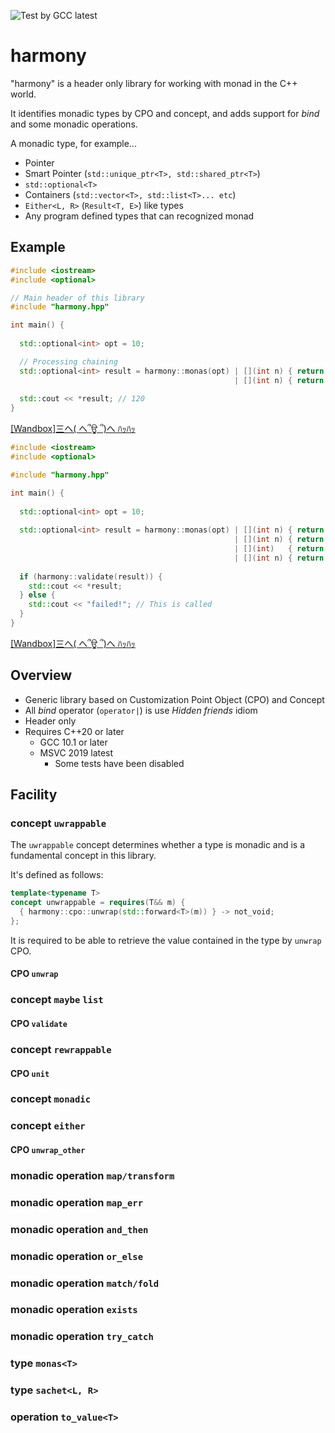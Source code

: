 ![Test by GCC latest](https://github.com/onihusube/harmony/workflows/Test%20by%20GCC%20latest/badge.svg)

# harmony

"harmony" is a header only library for working with monad in the C++ world.

It identifies monadic types by CPO and concept, and adds support for *bind* and some monadic operations.

A monadic type, for example...

- Pointer
- Smart Pointer (`std::unique_ptr<T>, std::shared_ptr<T>`)
- `std::optional<T>`
- Containers (`std::vector<T>, std::list<T>... etc`)
- `Either<L, R>` (`Result<T, E>`) like types
- Any program defined types that can recognized monad

## Example

```cpp
#include <iostream>
#include <optional>

// Main header of this library
#include "harmony.hpp"

int main() {
  
  std::optional<int> opt = 10;

  // Processing chaining
  std::optional<int> result = harmony::monas(opt) | [](int n) { return n + n; }
                                                  | [](int n) { return n + 100;};
  
  std::cout << *result; // 120
}
```
[[Wandbox]三へ( へ՞ਊ ՞)へ ﾊｯﾊｯ](https://wandbox.org/permlink/uNelzmnVHY8rXGJk)

```cpp
#include <iostream>
#include <optional>

#include "harmony.hpp"

int main() {
  
  std::optional<int> opt = 10;
  
  std::optional<int> result = harmony::monas(opt) | [](int n) { return n + n; }
                                                  | [](int n) { return n + 100; }
                                                  | [](int)   { return std::nullopt; }  // A processsing that fails
                                                  | [](int n) { return n*n; };
  
  if (harmony::validate(result)) {
    std::cout << *result;
  } else {
    std::cout << "failed!"; // This is called
  }
}
```
[[Wandbox]三へ( へ՞ਊ ՞)へ ﾊｯﾊｯ](https://wandbox.org/permlink/uNelzmnVHY8rXGJk)

## Overview

- Generic library based on Customization Point Object (CPO) and Concept
- All *bind* operator (`operator|`) is use *Hidden friends* idiom
- Header only
- Requires C++20 or later
    - GCC 10.1 or later
    - MSVC 2019 latest
      - Some tests have been disabled

## Facility

### concept `uwrappable`

The `uwrappable` concept determines whether a type is monadic and is a fundamental concept in this library.

It's defined as follows:

```cpp
template<typename T>
concept unwrappable = requires(T&& m) {
  { harmony::cpo::unwrap(std::forward<T>(m)) } -> not_void;
};
```

It is required to be able to retrieve the value contained in the type by `unwrap` CPO.

#### CPO `unwrap`


### concept `maybe` `list`

#### CPO `validate`

### concept `rewrappable`

#### CPO `unit`

### concept `monadic`

### concept `either`

#### CPO `unwrap_other`

### monadic operation `map/transform`
### monadic operation `map_err`
### monadic operation `and_then`
### monadic operation `or_else`
### monadic operation `match/fold`
### monadic operation `exists`
### monadic operation `try_catch`
### type `monas<T>`
### type `sachet<L, R>`
### operation `to_value<T>`

